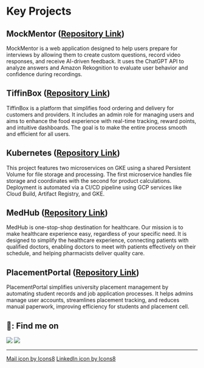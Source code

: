 # Key Projects

## MockMentor ([Repository Link](https://github.com/Keval-Gandevia/MockMentor))
MockMentor is a web application designed to help users prepare for interviews by allowing them to create custom questions, record video responses, and receive AI-driven feedback. It uses the ChatGPT API to analyze answers and Amazon Rekognition to evaluate user behavior and confidence during recordings.

## TiffinBox ([Repository Link](https://github.com/Keval-Gandevia/TiffinBox))
TiffinBox is a platform that simplifies food ordering and delivery for customers and providers. It includes an admin role for managing users and aims to enhance the food experience with real-time tracking, reward points, and intuitive dashboards. The goal is to make the entire process smooth and efficient for all users.

## Kubernetes ([Repository Link](https://github.com/Keval-Gandevia/Kubernetes))
This project features two microservices on GKE using a shared Persistent Volume for file storage and processing. The first microservice handles file storage and coordinates with the second for product calculations. Deployment is automated via a CI/CD pipeline using GCP services like Cloud Build, Artifact Registry, and GKE.

## MedHub ([Repository Link](https://github.com/Keval-Gandevia/MedHub))
MedHub is one-stop-shop destination for healthcare. Our mission is to make healthcare experience easy, regardless of your specific need. It is designed to simplify the healthcare experience, connecting patients with qualified doctors, enabling doctors to meet with patients effectively on their schedule, and helping pharmacists deliver quality care.

## PlacementPortal ([Repository Link](https://github.com/Keval-Gandevia/PlacementPortal))
PlacementPortal simplifies university placement management by automating student records and job application processes. It helps admins manage user accounts, streamlines placement tracking, and reduces manual paperwork, improving efficiency for students and placement cell.

## 📧: Find me on

<code><a href="mailto:keval.gandevia@dal.ca"><img src="https://img.icons8.com/fluency/48/000000/apple-mail.png"/></a></code>
<code><a href="https://www.linkedin.com/in/keval-gandevia/"><img src="https://img.icons8.com/color/48/000000/linkedin.png"/></a></code>

<hr/>

<div>
  <a target="_blank" href="https://icons8.com/icon/7rhqrO588QcU/mail">Mail icon by Icons8</a>
  <a target="_blank" href="https://icons8.com/icon/13930/linkedin">LinkedIn icon by Icons8</a>
</div>

<!---
Keval-Gandevia/Keval-Gandevia is a ✨ special ✨ repository because its `README.md` (this file) appears on your GitHub profile.
You can click the Preview link to take a look at your changes.
--->
